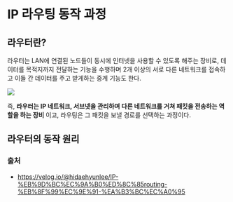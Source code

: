 # IP 라우팅 동작 과정

## 라우터란? 

라우터는 LAN에 연결된 노드들이 동시에 인터넷을 사용할 수 있도록 해주는 장비로, 데이터를 목적지까지 전달하는 기능을 수행하며 2개 이상의 서로 다른 네트워크를 접속하고 이들 간 데이터를 주고 받게하는 중계 기능도 한다.  

<img src="http://ojk.kr/study/computer/network/router/images/Router1.gif"></br>

즉, __라우터는 IP 네트워크, 서브넷을 관리하며 다른 네트워크를 거쳐 패킷을 전송하는 역할을 하는 장비__ 이고, 라우팅은 그 패킷을 보낼 경로를 선택하는 과정이다.  

## 라우터의 동작 원리



### 출처
- https://velog.io/@hidaehyunlee/IP-%EB%9D%BC%EC%9A%B0%ED%8C%85routing-%EB%8F%99%EC%9E%91-%EA%B3%BC%EC%A0%95